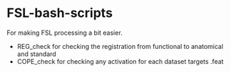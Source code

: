 # FSL-bash-scripts
For making FSL processing a bit easier.
- REG_check for checking the registration from functional to anatomical and standard
- COPE_check for checking any activation for each dataset targets .feat
